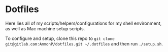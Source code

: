 # Dotfiles

Here lies all of my scripts/helpers/configurations for my shell environment, as well as Mac machine setup scripts. 

To configure and setup, clone this repo to `git clone git@gitlab.com:AmmonP/dotfiles.git ~/.dotfiles` and then run `./setup.sh`. 